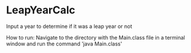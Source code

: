 # LeapYearCalc
<p>Input a year to determine if it was a leap year or not </p>
<p>How to run: Navigate to the directory with the Main.class file in a terminal window and run the command 'java Main.class'
